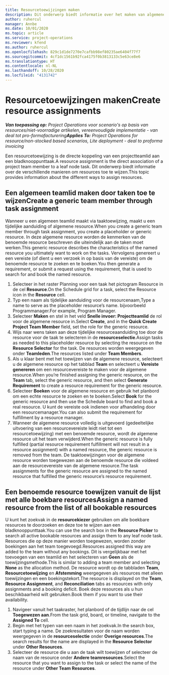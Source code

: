 ```yaml
---
title: Resourcetoewijzingen maken
description: Dit onderwerp biedt informatie over het maken van algemene en benoemde resourcetoewijzingen.
author: ruhercul
manager: Annbe
ms.date: 10/01/2020
ms.topic: article
ms.service: project-operations
ms.reviewer: kfend
ms.author: ruhercul
ms.openlocfilehash: 829c1d1de7270e7cafbb98ef80235ae6404f77f7
ms.sourcegitcommit: 4cf1dc1561b92fca4175f0b3813133c5e63ce8e6
ms.translationtype: HT
ms.contentlocale: nl-NL
ms.lasthandoff: 10/28/2020
ms.locfileid: "4131742"
---
```

# <a name="create-resource-assignments"></a><span data-ttu-id="185f0-103">Resourcetoewijzingen maken</span><span class="sxs-lookup"><span data-stu-id="185f0-103">Create resource assignments</span></span>

<span data-ttu-id="185f0-104">_**Van toepassing op:** Project Operations voor scenario's op basis van resources/niet-voorradige artikelen, vereenvoudigde implementatie - van deal tot pro-formafacturering_</span><span class="sxs-lookup"><span data-stu-id="185f0-104">_**Applies To:** Project Operations for resource/non-stocked based scenarios, Lite deployment - deal to proforma invoicing_</span></span>


<span data-ttu-id="185f0-105">Een resourcetoewijzing is de directe koppeling van een projectteamlid aan een bladknooppunttaak.</span><span class="sxs-lookup"><span data-stu-id="185f0-105">A resource assignment is the direct association of a project team member to a leaf node task.</span></span> <span data-ttu-id="185f0-106">Dit onderwerp biedt informatie over de verschillende manieren om resources toe te wijzen.</span><span class="sxs-lookup"><span data-stu-id="185f0-106">This topic provides information about the different ways to assign resources.</span></span>

## <a name="create-a-generic-team-member-through-task-assignment"></a><span data-ttu-id="185f0-107">Een algemeen teamlid maken door taken toe te wijzen</span><span class="sxs-lookup"><span data-stu-id="185f0-107">Create a generic team member through task assignment</span></span>


<span data-ttu-id="185f0-108">Wanneer u een algemeen teamlid maakt via taaktoewijzing, maakt u een tijdelijke aanduiding of algemene resource.</span><span class="sxs-lookup"><span data-stu-id="185f0-108">When you create a generic team member through task assignment, you create a placeholder or generic resource.</span></span> <span data-ttu-id="185f0-109">In deze algemene resource worden de kenmerken van de benoemde resource beschreven die uiteindelijk aan de taken moet werken.</span><span class="sxs-lookup"><span data-stu-id="185f0-109">This generic resource describes the characteristics of the named resource you ultimately want to work on the tasks.</span></span> <span data-ttu-id="185f0-110">Vervolgens genereert u een vereiste (of dient u een verzoek in op basis van de vereiste) om de benoemde resource te zoeken en te boeken.</span><span class="sxs-lookup"><span data-stu-id="185f0-110">You then generate a requirement, or submit a request using the requirement, that is used to search for and book the named resource.</span></span>

1. <span data-ttu-id="185f0-111">Selecteer in het raster Planning voor een taak het pictogram Resource in de cel **Resource**.</span><span class="sxs-lookup"><span data-stu-id="185f0-111">On the Schedule grid for a task, select the Resource icon in the **Resource** cell.</span></span>
2. <span data-ttu-id="185f0-112">Typ een naam als tijdelijke aanduiding voor de resourcenaam,</span><span class="sxs-lookup"><span data-stu-id="185f0-112">Type a name to serve as the placeholder resource’s name.</span></span> <span data-ttu-id="185f0-113">bijvoorbeeld Programmanager.</span><span class="sxs-lookup"><span data-stu-id="185f0-113">For example, Program Manager.</span></span>
3. <span data-ttu-id="185f0-114">Selecteer **Maken** en stel in het veld **Snelle invoer: Projectteamlid** de rol voor de algemene resource in.</span><span class="sxs-lookup"><span data-stu-id="185f0-114">Select **Create**, and in the **Quick Create Project Team Member** field, set the role for the generic resource.</span></span>
4. <span data-ttu-id="185f0-115">Wijs naar wens taken aan deze tijdelijke resourceaanduiding toe door de resource voor de taak te selecteren in de **resourceselectie**.</span><span class="sxs-lookup"><span data-stu-id="185f0-115">Assign tasks as needed to this placeholder resource by selecting the resource on the **Resource Selector** for the task.</span></span> <span data-ttu-id="185f0-116">De resources worden weergegeven onder **Teamleden**.</span><span class="sxs-lookup"><span data-stu-id="185f0-116">The resources listed under **Team Members**.</span></span>
5. <span data-ttu-id="185f0-117">Als u klaar bent met het toewijzen van de algemene resource, selecteert u de algemene resource op het tabblad **Team** en selecteert u **Vereiste genereren** om een resourcevereiste te maken voor de algemene resource.</span><span class="sxs-lookup"><span data-stu-id="185f0-117">When you’re finished assigning the generic resource, on the **Team** tab, select the generic resource, and then select **Generate Requirement** to create a resource requirement for the generic resource.</span></span>
6. <span data-ttu-id="185f0-118">Selecteer **Boeken** voor de algemene resource en gebruik het planbord om een echte resource te zoeken en te boeken.</span><span class="sxs-lookup"><span data-stu-id="185f0-118">Select **Book** for the generic resource and then use the Schedule board to find and book a real resource.</span></span> <span data-ttu-id="185f0-119">U kunt de vereiste ook indienen voor afhandeling door een resourcemanager.</span><span class="sxs-lookup"><span data-stu-id="185f0-119">You can also submit the requirement for fulfillment by a resource manager.</span></span>
7. <span data-ttu-id="185f0-120">Wanneer de algemene resource volledig is uitgevoerd (gedeeltelijke uitvoering van een resourcevereiste leidt niet tot een resourcetoewijzing) met een benoemde resource, wordt de algemene resource uit het team verwijderd.</span><span class="sxs-lookup"><span data-stu-id="185f0-120">When the generic resource is fully fulfilled (partial resource requirement fulfillment will not result in a resource assignment) with a named resource, the generic resource is removed from the team.</span></span> <span data-ttu-id="185f0-121">De taaktoewijzingen voor de algemene resource worden toegewezen aan de benoemde resource die voldeed aan de resourcevereiste van de algemene resource.</span><span class="sxs-lookup"><span data-stu-id="185f0-121">The task assignments for the generic resource are assigned to the named resource that fulfilled the generic resource’s resource requirement.</span></span>

## <a name="assign-a-named-resource-from-the-list-of-all-bookable-resources"></a><span data-ttu-id="185f0-122">Een benoemde resource toewijzen vanuit de lijst met alle boekbare resources</span><span class="sxs-lookup"><span data-stu-id="185f0-122">Assign a named resource from the list of all bookable resources</span></span>

<span data-ttu-id="185f0-123">U kunt het zoekvak in de **resourcekiezer** gebruiken om alle boekbare resources te doorzoeken en deze toe te wijzen aan een bladknooppunttaak.</span><span class="sxs-lookup"><span data-stu-id="185f0-123">You can use the search box in the **Resource Picker** to search all active bookable resources and assign them to any leaf node task.</span></span> <span data-ttu-id="185f0-124">Resources die op deze manier worden toegewezen, worden zonder boekingen aan het team toegevoegd.</span><span class="sxs-lookup"><span data-stu-id="185f0-124">Resources assigned this way are added to the team without any bookings.</span></span> <span data-ttu-id="185f0-125">Dit is vergelijkbaar met het toevoegen van een teamlid en het selecteren van **Geen** als de toewijzingsmethode.</span><span class="sxs-lookup"><span data-stu-id="185f0-125">This is similar to adding a team member and selecting **None** as the allocation method.</span></span> <span data-ttu-id="185f0-126">De resource wordt op de tabbladen **Team**, **Resourcetoewijzing** en **Afstemming** weergegeven als resources met alleen toewijzingen en een boekingstekort.</span><span class="sxs-lookup"><span data-stu-id="185f0-126">The resource is displayed on the **Team**, **Resource Assignment**, and **Reconciliation** tabs as resources with only assignments and a booking deficit.</span></span> <span data-ttu-id="185f0-127">Boek deze resources als u hun beschikbaarheid wilt gebruiken.</span><span class="sxs-lookup"><span data-stu-id="185f0-127">Book them if you want to use their availability.</span></span>

1. <span data-ttu-id="185f0-128">Navigeer vanuit het taakraster, het planbord of de tijdlijn naar de cel **Toegewezen aan**.</span><span class="sxs-lookup"><span data-stu-id="185f0-128">From the task grid, board, or timeline, navigate to the **Assigned To** cell.</span></span>
2. <span data-ttu-id="185f0-129">Begin met het typen van een naam in het zoekvak.</span><span class="sxs-lookup"><span data-stu-id="185f0-129">In the search box, start typing a name.</span></span> <span data-ttu-id="185f0-130">De zoekresultaten voor de naam worden weergegeven in de **resourceselectie** onder **Overige resources**.</span><span class="sxs-lookup"><span data-stu-id="185f0-130">The search results for the name are displayed in the **Resource Selector** under **Other Resources**.</span></span>
3. <span data-ttu-id="185f0-131">Selecteer de resource die u aan de taak wilt toewijzen of selecteer de naam van de resource onder **Andere teamresources**.</span><span class="sxs-lookup"><span data-stu-id="185f0-131">Select the resource that you want to assign to the task or select the name of the resource under **Other Team Resources**.</span></span>
